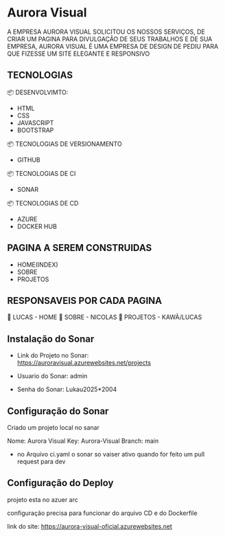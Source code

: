 # Aurora Visual

A EMPRESA AURORA VISUAL SOLICITOU OS NOSSOS SERVIÇOS, DE CRIAR UM PAGINA 
PARA DIVULGAÇÃO DE SEUS TRABALHOS E DE SUA EMPRESA, AURORA VISUAL É UMA EMPRESA
DE DESIGN DE PEDIU PARA QUE FIZESSE UM SITE ELEGANTE E RESPONSIVO

## TECNOLOGIAS

📦 DESENVOLVIMTO:

- HTML
- CSS
- JAVASCRIPT
- BOOTSTRAP

📦 TECNOLOGIAS DE VERSIONAMENTO

- GITHUB

📦 TECNOLOGIAS DE CI 

- SONAR

📦 TECNOLOGIAS DE CD

- AZURE
- DOCKER HUB

## PAGINA A SEREM CONSTRUIDAS

- HOME(INDEX)
- SOBRE
- PROJETOS

## RESPONSAVEIS POR CADA PAGINA

📌 LUCAS - HOME
📌 SOBRE - NICOLAS
📌 PROJETOS - KAWÃ/LUCAS

## Instalação do Sonar

- Link do Projeto no Sonar: https://auroravisual.azurewebsites.net/projects

- Usuario do Sonar: admin
- Senha do Sonar: Lukau2025*2004

## Configuração do Sonar

Criado um projeto local no sanar

Nome:  Aurora Visual
Key:  Aurora-Visual
Branch: main

- no Arquivo ci.yaml o sonar so vaiser ativo quando for feito um 
pull request para dev 

## Configuração do Deploy

projeto esta no azuer arc 

configuração precisa para funcionar do arquivo CD e
do Dockerfile

link do site: https://aurora-visual-oficial.azurewebsites.net
